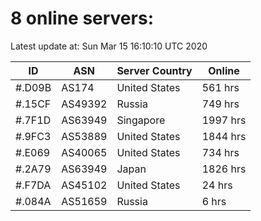 # 8 online servers:

Latest update at: Sun Mar 15 16:10:10 UTC 2020

| ID | ASN | Server Country | Online |
| -- | --- | -------------- | ------ |
| #.D09B | AS174 | United States | 561 hrs |
| #.15CF | AS49392 | Russia | 749 hrs |
| #.7F1D | AS63949 | Singapore | 1997 hrs |
| #.9FC3 | AS53889 | United States | 1844 hrs |
| #.E069 | AS40065 | United States | 734 hrs |
| #.2A79 | AS63949 | Japan | 1826 hrs |
| #.F7DA | AS45102 | United States | 24 hrs |
| #.084A | AS51659 | Russia | 6 hrs |

